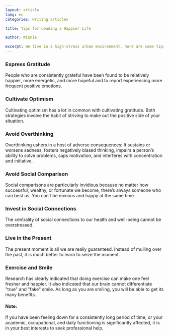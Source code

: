 ```yaml
---
layout: article
lang: en
categories: writing articles

title: Tips for Leading a Happier Life

author: Winnie

excerpt: We live in a high-stress urban environment, here are some tips to help keep your spirits up during daily life.
---
```


### Express Gratitude
People who are consistently grateful have been found to be relatively happier, more energetic, and more hopeful and to report experiencing more frequent positive emotions.

### Cultivate Optimism
Cultivating optimism has a lot in common with cultivating gratitude. Both strategies involve the habit of striving to make out the positive side of your situation.

### Avoid Overthinking
Overthinking ushers in a host of adverse consequences: It sustains or worsens sadness, fosters negatively biased thinking, impairs a person’s ability to solve problems, saps motivation, and interferes with concentration and initiative.

### Avoid Social Comparison
Social comparisons are particularly invidious because no matter how successful, wealthy, or fortunate we become, there’s always someone who can best us. You can’t be envious and happy at the same time.

### Invest in Social Connections
The centrality of social connections to our health and well-being cannot be overstressed.

### Live in the Present
The present moment is all we are really guaranteed. Instead of mulling over the past, it is much better to learn to seize the moment.

### Exercise and Smile
Research has clearly indicated that doing exercise can make one feel fresher and happier. It also indicated that our brain cannot differentiate "true" and "fake" smile. As long as you are smiling, you will be able to get its many benefits.

#### Note:
If you have been feeling down for a consistently long period of time, or your academic, occupational, and daily functioning is significantly affected, it is in your best interests to seek professional help.